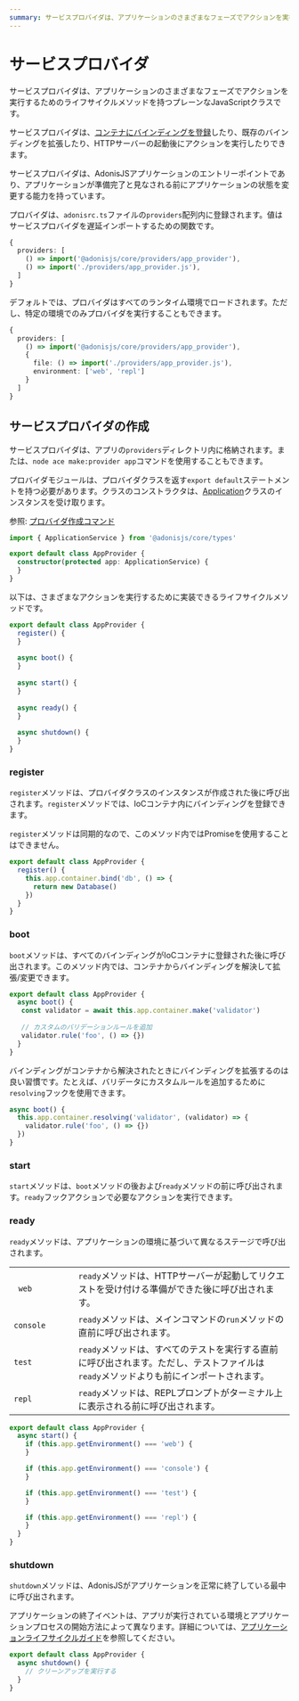```yaml
---
summary: サービスプロバイダは、アプリケーションのさまざまなフェーズでアクションを実行するためのライフサイクルメソッドを持つプレーンなJavaScriptクラスです。
---
```


# サービスプロバイダ

サービスプロバイダは、アプリケーションのさまざまなフェーズでアクションを実行するためのライフサイクルメソッドを持つプレーンなJavaScriptクラスです。

サービスプロバイダは、[コンテナにバインディングを登録](../concepts/dependency_injection.md#container-bindings)したり、既存のバインディングを拡張したり、HTTPサーバーの起動後にアクションを実行したりできます。

サービスプロバイダは、AdonisJSアプリケーションのエントリーポイントであり、アプリケーションが準備完了と見なされる前にアプリケーションの状態を変更する能力を持っています。

プロバイダは、`adonisrc.ts`ファイルの`providers`配列内に登録されます。値はサービスプロバイダを遅延インポートするための関数です。

```ts
{
  providers: [
    () => import('@adonisjs/core/providers/app_provider'),
    () => import('./providers/app_provider.js'),
  ]
}
```

デフォルトでは、プロバイダはすべてのランタイム環境でロードされます。ただし、特定の環境でのみプロバイダを実行することもできます。

```ts
{
  providers: [
    () => import('@adonisjs/core/providers/app_provider'),
    {
      file: () => import('./providers/app_provider.js'),
      environment: ['web', 'repl']
    }
  ]
}
```

## サービスプロバイダの作成

サービスプロバイダは、アプリの`providers`ディレクトリ内に格納されます。または、`node ace make:provider app`コマンドを使用することもできます。

プロバイダモジュールは、プロバイダクラスを返す`export default`ステートメントを持つ必要があります。クラスのコンストラクタは、[Application](./application.md)クラスのインスタンスを受け取ります。

参照: [プロバイダ作成コマンド](../references/commands.md#makeprovider)

```ts
import { ApplicationService } from '@adonisjs/core/types'

export default class AppProvider {
  constructor(protected app: ApplicationService) {
  }
}
```

以下は、さまざまなアクションを実行するために実装できるライフサイクルメソッドです。

```ts
export default class AppProvider {
  register() {
  }
  
  async boot() {
  }
  
  async start() {
  }
  
  async ready() {
  }
  
  async shutdown() {
  }
}
```

### register

`register`メソッドは、プロバイダクラスのインスタンスが作成された後に呼び出されます。`register`メソッドでは、IoCコンテナ内にバインディングを登録できます。

`register`メソッドは同期的なので、このメソッド内ではPromiseを使用することはできません。

```ts
export default class AppProvider {
  register() {
    this.app.container.bind('db', () => {
      return new Database()
    })
  }
}
```

### boot

`boot`メソッドは、すべてのバインディングがIoCコンテナに登録された後に呼び出されます。このメソッド内では、コンテナからバインディングを解決して拡張/変更できます。

```ts
export default class AppProvider {
  async boot() {
   const validator = await this.app.container.make('validator')
    
   // カスタムのバリデーションルールを追加
   validator.rule('foo', () => {})
  }
}
```

バインディングがコンテナから解決されたときにバインディングを拡張するのは良い習慣です。たとえば、バリデータにカスタムルールを追加するために`resolving`フックを使用できます。

```ts
async boot() {
  this.app.container.resolving('validator', (validator) => {
    validator.rule('foo', () => {})
  })
}
```

### start

`start`メソッドは、`boot`メソッドの後および`ready`メソッドの前に呼び出されます。`ready`フックアクションで必要なアクションを実行できます。

### ready

`ready`メソッドは、アプリケーションの環境に基づいて異なるステージで呼び出されます。

<table>
    <tr>
        <td width="100"><code> web </code></td>
        <td><code>ready</code>メソッドは、HTTPサーバーが起動してリクエストを受け付ける準備ができた後に呼び出されます。</td>
    </tr>
    <tr>
        <td width="100"><code>console</code></td>
        <td><code>ready</code>メソッドは、メインコマンドの<code>run</code>メソッドの直前に呼び出されます。</td>
    </tr>
    <tr>
        <td width="100"><code>test</code></td>
        <td><code>ready</code>メソッドは、すべてのテストを実行する直前に呼び出されます。ただし、テストファイルは<code>ready</code>メソッドよりも前にインポートされます。</td>
    </tr>
    <tr>
        <td width="100"><code>repl</code></td>
        <td><code>ready</code>メソッドは、REPLプロンプトがターミナル上に表示される前に呼び出されます。</td>
    </tr>
</table>

```ts
export default class AppProvider {
  async start() {
    if (this.app.getEnvironment() === 'web') {
    }

    if (this.app.getEnvironment() === 'console') {
    }

    if (this.app.getEnvironment() === 'test') {
    }

    if (this.app.getEnvironment() === 'repl') {
    }
  }
}
```

### shutdown

`shutdown`メソッドは、AdonisJSがアプリケーションを正常に終了している最中に呼び出されます。

アプリケーションの終了イベントは、アプリが実行されている環境とアプリケーションプロセスの開始方法によって異なります。詳細については、[アプリケーションライフサイクルガイド](./application_lifecycle.md)を参照してください。

```ts
export default class AppProvider {
  async shutdown() {
    // クリーンアップを実行する
  }
}
```
